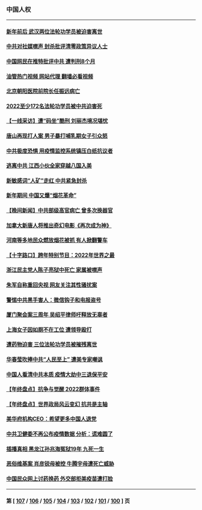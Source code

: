 ### 中国人权
---
#### [新年前后 武汉两位法轮功学员被迫害离世](../../pages/ncid278/n13900136.md?01082045) 
#### [中共对社媒噤声 封杀批评清零政策异议人士](../../pages/ncid278/n13901681.md?01082045) 
#### [中国网民在推特批评中共 遭判刑8个月](../../pages/ncid278/n13901620.md?01082045) 
#### [油管热门视频 网站代理 翻墙必看视频](http://138.2.39.72:81/youtube.html?epic-marker?01082045)
#### [北京朝阳医院前院长任振远病亡](../../pages/ncid278/n13901486.md?01082045) 
#### [2022至少172名法轮功学员被中共迫害死](../../pages/ncid278/n13900831.md?01082045) 
#### [【一线采访】遭“码坐”酷刑 刘丽杰境况堪忧](../../pages/ncid278/n13900758.md?01082045) 
#### [唐山再现打人案 男子暴打哺乳期女子引众怒](../../pages/ncid278/n13900781.md?01082045) 
#### [中共极度恐惧 用疫情监控系统镇压白纸抗议者](../../pages/ncid278/n13900225.md?01082045) 
#### [逃离中共 江西小伙全家穿越八国入美](../../pages/ncid278/n13899634.md?01082045) 
#### [新敏感词“人矿”走红 中共紧急封杀](../../pages/ncid278/n13899991.md?01082045) 
#### [新年期间 中国又爆“烟花革命”](../../pages/ncid278/n13899249.md?01082045) 
#### [【晚间新闻】中共部级高官病亡 曾多次换器官](../../pages/ncid278/n13899167.md?01082045) 
#### [加拿大新唐人将推出奇幻电影《再次成为神》](../../pages/ncid278/n13898066.md?01082045) 
#### [河南等多地民众燃放烟花被抓 有人掀翻警车](../../pages/ncid278/n13898370.md?01082045) 
#### [【十字路口】跨年特别节目：2022年世界之最](../../pages/ncid278/n13897103.md?01082045) 
#### [浙江民主党人陈子亮狱中死亡 家属被噤声](../../pages/ncid278/n13897166.md?01082045) 
#### [朱军自称重回央视 网友关注其性骚扰案](../../pages/ncid278/n13896377.md?01082045) 
#### [警惕中共黑手害人：微信钩子和电报盗号](../../pages/ncid278/n13894975.md?01082045) 
#### [厦门聚会案三周年 吴绍平律师吁释放无辜者](../../pages/ncid278/n13895064.md?01082045) 
#### [上海女子因如厕不在工位 遭领导殴打](../../pages/ncid278/n13895226.md?01082045) 
#### [遭药物迫害 三位法轮功学员被摧残离世](../../pages/ncid278/n13893822.md?01082045) 
#### [华春莹吹捧中共“人民至上” 遭美专家嘲讽](../../pages/ncid278/n13894578.md?01082045) 
#### [中国人看清中共本质 疫情大劫中三退保平安](../../pages/ncid278/n13891650.md?01082045) 
#### [【年终盘点】抗争与觉醒 2022群体事件](../../pages/ncid278/n13888314.md?01082045) 
#### [【年终盘点】世界政局风云变幻 抗共是主轴](../../pages/ncid278/n13885726.md?01082045) 
#### [美华府机构CEO：希望更多中国人退党](../../pages/ncid278/n13890897.md?01082045) 
#### [中共卫健委不再公布疫情数据 分析：谎难圆了](../../pages/ncid278/n13891754.md?01082045) 
#### [插播真相 黑龙江孙兆海冤狱19年 九死一生](../../pages/ncid278/n13889193.md?01082045) 
#### [恶俗维基案 肖彦锐母被控 牛腾宇母遭死亡威胁](../../pages/ncid278/n13890298.md?01082045) 
#### [中国民众网上讨药换药 外交部拒美疫苗遭打脸](../../pages/ncid278/n13890551.md?01082045) 

---
#### 第 [ [107](./107.md?01082045) / [106](./106.md?01082045) / [105](./105.md?01082045) / [104](./104.md?01082045) / [103](./103.md?01082045) / [102](./102.md?01082045) / [101](./101.md?01082045) / [100](./100.md?01082045) ] 页
